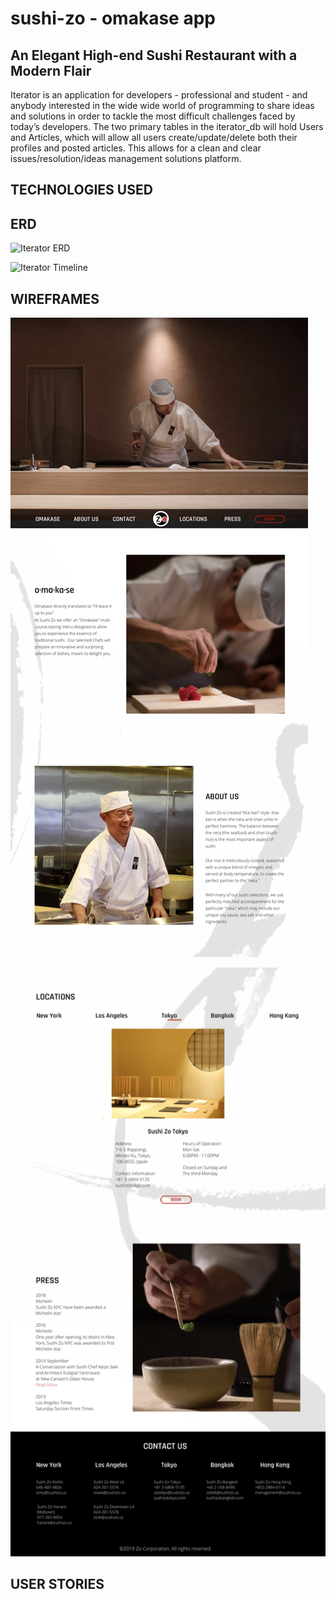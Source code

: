 # sushi-zo - omakase app

## An Elegant High-end Sushi Restaurant with a Modern Flair

Iterator is an application for developers - professional and student - and anybody interested in the wide wide world of programming to share ideas and solutions in order to tackle the most difficult challenges faced by today’s developers. The two primary tables in the iterator_db will hold Users and Articles, which will allow all users create/update/delete both their profiles and posted articles. This allows for a clean and clear issues/resolution/ideas management solutions platform.

## TECHNOLOGIES USED

## ERD

![Iterator ERD](/readme_links/iterator_erd.png)

![Iterator Timeline](/readme_links/iterator-timeline.png)

## WIREFRAMES

![wireframe1](/sushizo-wireframe1.png)

![wireframe2](/sushizo-wireframe2.png)

## USER STORIES
